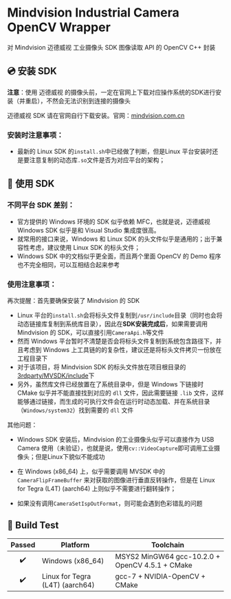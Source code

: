 # Mindvision Industrial Camera OpenCV Wrapper

对 Mindvision 迈德威视 工业摄像头 SDK 图像读取 API 的 OpenCV C++ 封装

## 💿 安装 SDK 

**注意**：使用 迈德威视 的摄像头前，一定在官网上下载对应操作系统的SDK进行安装（并重启），不然会无法识别到连接的摄像头

迈德威视 SDK 请在官网自行下载安装。官网：[mindvision.com.cn](https://mindvision.com.cn)

### 安装时注意事项：

- 最新的 Linux SDK 的`install.sh`中已经做了判断，但是Linux 平台安装时还是要注意复制的动态库`.so`文件是否为对应平台的架构；

## 🔧 使用 SDK

### 不同平台 SDK 差别：

- 官方提供的 Windows 环境的 SDK 似乎依赖 MFC，也就是说，迈德威视 Windows SDK 似乎是和 Visual Studio 集成度很高。
- 就常用的接口来说，Windows 和 Linux SDK 的头文件似乎是通用的；出于兼容性考虑，建议使用 Linux SDK 的标头文件；
- Windows SDK 中的文档似乎更全面，而且两个里面 OpenCV 的 Demo 程序也不完全相同，可以互相结合起来参考

### 使用注意事项：

再次提醒：首先要确保安装了 Mindvision 的 SDK

- Linux 平台的`install.sh`会将标头文件复制到`/usr/include`目录（同时也会将动态链接库复制到系统库目录），因此在**SDK安装完成后**，如果需要调用 Mindvision 的 SDK，可以直接引用`CameraApi.h`等文件
- 然而 Windows 平台暂时不清楚是否会将标头文件复制到系统包含路径下，并且考虑到 Windows 上工具链的的复杂性，建议还是将标头文件拷贝一份放在工程目录下
- 对于该项目，将 Mindvision SDK 的标头文件放在项目根目录的[3rdparty/MVSDK/include](3rdparty/MVSDK/include)下
- 另外，虽然库文件已经放置在了系统目录中，但是 Windows 下链接时 CMake 似乎并不能直接找到对应的 `dll` 文件，因此需要链接 `.lib` 文件，这样能够通过链接，而生成的可执行文件会在运行时动态加载、并在系统目录（`Windows/system32`）找到需要的 `dll` 文件

其他问题：

- Windows SDK 安装后，Mindvision 的工业摄像头似乎可以直接作为 USB Camera 使用（未验证），也就是说，使用`cv::VideoCapture`即可调用工业摄像头；但是Linux下貌似不能成功

- 在 Windows (x86_64) 上，似乎需要调用 MVSDK 中的 `CameraFlipFrameBuffer` 来对获取的图像进行垂直反转操作，但是在 Linux for Tegra (L4T) (aarch64) 上则似乎不需要进行翻转操作；
- 如果没有调用`CameraSetIspOutFormat`，则可能会遇到色彩错乱的问题

## 🔨 Build Test

| Passed | Platform                         | Toolchain                                       |
| :----: | -------------------------------- | ----------------------------------------------- |
|   ✔️    | Windows (x86_64)                 | MSYS2 MinGW64 gcc-10.2.0 + OpenCV 4.5.1 + CMake |
|   ✔️    | Linux for Tegra (L4T)  (aarch64) | gcc-7 + NVIDIA-OpenCV + CMake                   |

